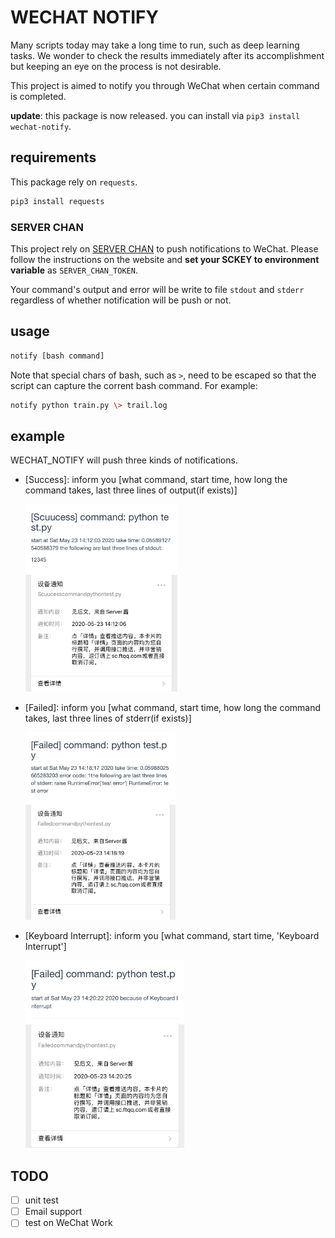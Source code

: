 # WECHAT NOTIFY

Many scripts today may take a long time to run, such as deep learning tasks. We wonder to check the results immediately after its accomplishment but keeping an eye on the process is not desirable.

This project is aimed to notify you through WeChat when certain command is completed.

**update**: this package is now released. you can install via `pip3 install wechat-notify`.

## requirements

This package rely on `requests`.

```bash
pip3 install requests
```

### SERVER CHAN

This project rely on [SERVER CHAN](http://sc.ftqq.com/3.version) to push notifications to WeChat. Please follow the instructions on the website and **set your SCKEY to environment variable** as `SERVER_CHAN_TOKEN`.

Your command's output and error will be write to file `stdout` and `stderr` regardless of whether notification will be push or not.

## usage

```bash
notify [bash command]
```

Note that special chars of bash, such as `>`, need to be escaped so that the script can capture the corrent bash command. For example:

```bash
notify python train.py \> trail.log
```

## example

WECHAT_NOTIFY will push three kinds of notifications.

* [Success]: inform you [what command, start time, how long the command takes, last three lines of output(if exists)]

    <img src='imgs/success.png' height=300>
* [Failed]: inform you [what command, start time, how long the command takes, last three lines of stderr(if exists)]

    <img src='imgs/failed.png' height=300>
    <!-- ![img](imgs/failed.png) -->
* [Keyboard Interrupt]: inform you [what command, start time, 'Keyboard Interrupt']

    <img src='imgs/kayboard.png' height=300>
    <!-- ![img](imgs/kayboard.png) -->

## TODO

- [ ] unit test
- [ ] Email support
- [ ] test on WeChat Work
